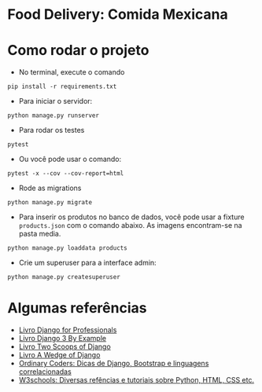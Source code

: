# Food Delivery: Comida Mexicana

# Como rodar o projeto

- No terminal, execute o comando
```
pip install -r requirements.txt

```

- Para iniciar o servidor:
```
python manage.py runserver
```

- Para rodar os testes
```
pytest
```
- Ou você pode usar o comando:
```
pytest -x --cov --cov-report=html
```

- Rode as migrations 
```
python manage.py migrate
```

- Para inserir os produtos no banco de dados, você pode usar a fixture `products.json` com o comando abaixo. As imagens encontram-se na pasta media.
```
python manage.py loaddata products
```

- Crie um superuser para a interface admin:
```
python manage.py createsuperuser
```

# Algumas referências

- [Livro Django for Professionals](https://djangoforprofessionals.com/)
- [Livro Django 3 By Example](https://www.packtpub.com/product/django-3-by-example-third-edition/9781838981952)
- [Livro Two Scoops of Django](https://www.feldroy.com/collections/two-scoops-press/products/two-scoops-of-django-3-x)
- [Livro A Wedge of Django](https://www.feldroy.com/collections/two-scoops-press/products/a-wedge-of-django)
- [Ordinary Coders: Dicas de Django, Bootstrap e linguagens correlacionadas](https://www.ordinarycoders.com/blog/article/django-pagination)
- [W3schools: Diversas refências e tutoriais sobre Python, HTML, CSS etc.](https://www.w3schools.com/)
